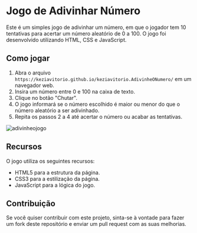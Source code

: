 # Jogo de Adivinhar Número

Este é um simples jogo de adivinhar um número, em que o jogador tem 10 tentativas para acertar um número aleatório de 0 a 100. O jogo foi desenvolvido utilizando HTML, CSS e JavaScript.

## Como jogar

1. Abra o arquivo ` https://keziavitorio.github.io/keziavitorio.AdivinheONumero/` em um navegador web.
2. Insira um número entre 0 e 100 na caixa de texto.
3. Clique no botão "Chutar".
4. O jogo informará se o número escolhido é maior ou menor do que o número aleatório a ser adivinhado.
5. Repita os passos 2 a 4 até acertar o número ou acabar as tentativas.

![adivinheojogo](https://user-images.githubusercontent.com/99665938/236516660-814b40dc-6a41-4413-afb4-109c9c0e5010.png)


## Recursos

O jogo utiliza os seguintes recursos:

- HTML5 para a estrutura da página.
- CSS3 para a estilização da página.
- JavaScript para a lógica do jogo.

## Contribuição

Se você quiser contribuir com este projeto, sinta-se à vontade para fazer um fork deste repositório e enviar um pull request com as suas melhorias.
